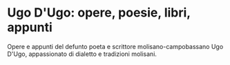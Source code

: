 # Ugo D'Ugo: opere, poesie, libri, appunti
Opere e appunti del defunto poeta e scrittore molisano-campobassano Ugo D'Ugo, appassionato di dialetto e tradizioni molisani.
